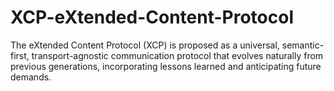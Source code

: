 # XCP-eXtended-Content-Protocol
The eXtended Content Protocol (XCP) is proposed as a universal, semantic-first, transport-agnostic communication protocol that evolves naturally from previous generations, incorporating lessons learned and anticipating future demands.
